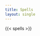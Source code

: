 ```yaml
---
title: Spells
layout: single
---
```


 <link rel="icon" type="image/x-icon" href="/images/dnd.ico">

{{< spells >}}
